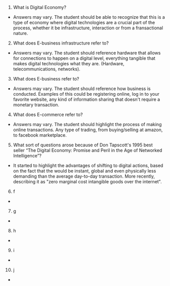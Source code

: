 1. What is Digital Economy?
- Answers may vary. The student should be able to recognize that this is a type of economy where digital technologies are a crucial part of the process, whether it be infrastructure, interaction or from a fransactional nature.
2. What does E-business infrastructure refer to?
- Answers may vary. The student should reference hardware that allows for connections to happen on a digital level, everything tangible that makes digital technologies what they are. (Hardware, telecommunications, networks).
3. What does E-business refer to?
- Answers may vary. The student should reference how business is conducted. Examples of this could be registering online, log in to your favorite website, any kind of information sharing that doesn't require a monetary transaction.
4. What does E-commerce refer to?
- Answers may vary. The student should highlight the process of making online transactions. Any type of trading, from buying/selling at amazon, to facebook marketplace.
5. What sort of questions arose because of Don Tapscott's 1995 best seller “The Digital Economy: Promise and Peril in the Age of Networked Intelligence”?
- It started to highlight the advantages of shifting to digital actions, based on the fact that the would be instant, global and even physically less demanding than the average day-to-day transaction. More recently, describing it as "zero marginal cost intangible goods over the internet".
6. f
- 
7. g
- 
8. h
- 
9. i
- 
10. j
- 
